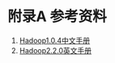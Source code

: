 # 附录A 参考资料

1. [Hadoop1.0.4中文手册](http://hadoop.apache.org/docs/r1.0.4/cn/)
2. [Hadoop2.2.0英文手册](http://hadoop.apache.org/docs/r2.2.0)